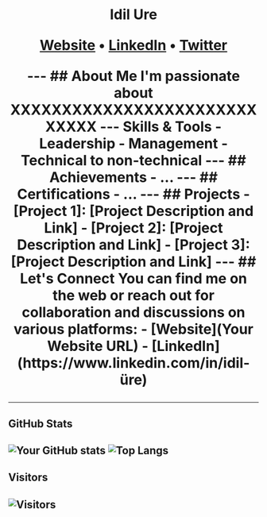 <h1 align="center"> Idil Ure
<p align="center">
 <a href="[Your Website URL]">Website</a> •
 <a href="[www.linkedin.com/in/idil-üre]">LinkedIn</a> •
 <a href="[Twitter URL]">Twitter</a>
</p>
---
## About Me
I'm passionate about XXXXXXXXXXXXXXXXXXXXXXXXXXXXX
---
Skills & Tools
- Leadership
- Management
- Technical to non-technical
---
## Achievements
- ...
---
## Certifications
- ...
---
## Projects
- [Project 1]: [Project Description and Link]
- [Project 2]: [Project Description and Link]
- [Project 3]: [Project Description and Link]
---
## Let's Connect
You can find me on the web or reach out for collaboration and discussions on various platforms:
- [Website](Your Website URL)
- [LinkedIn](https://www.linkedin.com/in/idil-üre)

---
## GitHub Stats
![Your GitHub stats](https://github-readmestats.vercel.app/api?username=bkaddoum&show_icons=true)
![Top Langs](https://github-readme-stats.vercel.app/api/toplangs/?username=bkaddoum&layout=compact)
---
## Visitors
![Visitors](https://visitor-badge.glitch.me/badge?page_id=bkaddoum.bkaddoum)
---
```markdown
